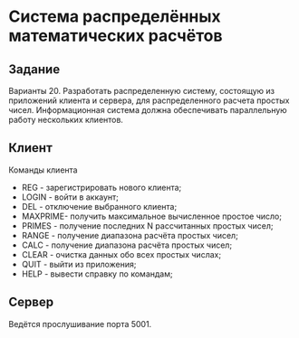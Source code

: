 # Система распределённых математических расчётов
## Задание
Варианты 20.
Разработать распределенную систему, состоящую из приложений клиента и сервера, для распределенного расчета простых чисел.
Информационная система должна обеспечивать параллельную работу нескольких клиентов.
## Клиент
Команды клиента
- REG <login> - зарегистрировать нового клиента;
- LOGIN <login> - войти в аккаунт;
- DEL - отключение выбранного клиента;
- MAXPRIME- получить максимальное вычисленное простое число;
- PRIMES <N> - получение последних N рассчитанных простых чисел;
- RANGE - получение диапазона расчёта простых чисел;
- CALC <lowerbound> <upperbound> - получение диапазона расчёта простых чисел;
- CLEAR - очистка данных обо всех простых числах;
- QUIT - выйти из приложения;
- HELP - вывести справку по командам;
## Сервер
Ведётся прослушивание порта 5001.
